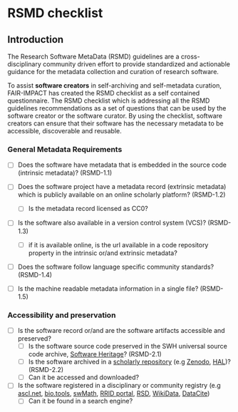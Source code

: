 # RSMD checklist 

## Introduction 

The Research Software MetaData (RSMD) guidelines are a cross-disciplinary community driven effort to provide standardized and actionable guidance for the metadata collection and curation of research software.

To assist **software creators** in self-archiving and self-metadata curation, FAIR-IMPACT has created the RSMD checklist as a self contained questionnaire. The RSMD checklist which is addressing all the RSMD guidelines recommendations as a set of questions that can be used by the software creator or the software curator. By using the checklist, software creators can ensure that their software has the necessary metadata to be accessible, discoverable and reusable.


### General Metadata Requirements

-   [ ] Does the software have metadata that is embedded in the source code (intrinsic metadata)? (RSMD-1.1)
-   [ ] Does the software project have a metadata record (extrinsic metadata) which is publicly available on an online scholarly platform? (RSMD-1.2)
    *   [ ]  Is the metadata record licensed as CC0?
-   [ ] Is the software also available in a version control system (VCS)? (RSMD-1.3)
    * [ ] if it is available online, is the url available in a code repository property in the intrinsic or/and extrinsic metadata?
-   [ ] Does the software follow language specific community standards? (RSMD-1.4)
-   [ ] Is the machine readable metadata information in a single file? (RSMD-1.5)



### Accessibility and preservation 

-   [ ] Is the software record or/and are the software artifacts accessible and preserved?
    *   [ ]  Is the software source code preserved in the SWH universal source code archive, [Software Heritage](https://archive.softwareheritage.org/)? (RSMD-2.1)
    *   [ ] Is the software archived in a <span style="text-decoration:underline;">scholarly repository</span> (e.g [Zenodo](https://zenodo.org/), [HAL](https://hal.science/))? (RSMD-2.2)
    *   [ ] Can it be accessed and downloaded?  
-   [ ] Is the software registered in a disciplinary or community registry (e.g [ascl.net](https://ascl.net/), [bio.tools](https://bio.tools/), [swMath](https://zbmath.org/software/), [RRID portal](https://scicrunch.org/resources/about/resource), [RSD](https://research-software-directory.org/),  [WikiData](https://www.wikidata.org/wiki/Wikidata:Main_Page), [DataCite](https://datacite.org/))
    *   [ ] Can it be found in a search engine?
